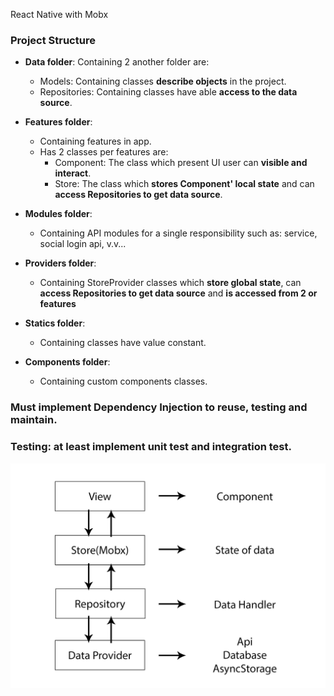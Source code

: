 React Native with Mobx

### Project Structure
* **Data folder**: Containing 2 another folder are:
  - Models: Containing classes **describe objects** in the project.
  - Repositories: Containing classes have able **access to the data source**.
  
* **Features folder**:
  - Containing features in app.
  - Has 2 classes per features are: 
    - Component: The class which present UI user can **visible and interact**.
    - Store: The class which **stores Component' local state** and can **access Repositories to get data source**.

* **Modules folder**:
  - Containing API modules for a single responsibility such as: service, social login api, v.v...
  
* **Providers folder**:
  - Containing StoreProvider classes which **store global state**, can **access Repositories to get data source** and **is accessed from 2 or features**
  
* **Statics folder**:
  - Containing classes have value constant.
  
* **Components folder**:
  - Containing custom components classes.

### Must implement Dependency Injection to reuse, testing and maintain.

### Testing: at least implement unit test and integration test.

![](react_native_mobx.jpg)
